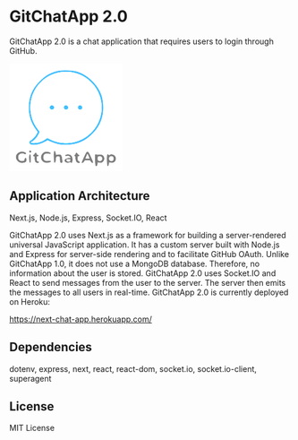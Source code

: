 # GitChatApp 2.0
GitChatApp 2.0 is a chat application that requires users to login through GitHub.

[![logo](./static/gitchatapp.png)](./static/gitchatapp.png)

## Application Architecture
Next.js, Node.js, Express, Socket.IO, React

GitChatApp 2.0 uses Next.js as a framework for building a server-rendered universal JavaScript application. It has a custom server built with Node.js and Express for server-side rendering and to facilitate GitHub OAuth. Unlike GitChatApp 1.0, it does not use a MongoDB database. Therefore, no information about the user is stored. GitChatApp 2.0 uses Socket.IO and React to send messages from the user to the server. The server then emits the messages to all users in real-time. GitChatApp 2.0 is currently deployed on Heroku:

https://next-chat-app.herokuapp.com/

## Dependencies
dotenv, express, next, react, react-dom, socket.io, socket.io-client, superagent

## License
MIT License